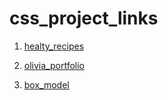 # css_project_links

1. [healty_recipes](https://healty-recipes35.netlify.app/)

2. [olivia_portfolio](https://olivia-portfolio35.netlify.app/)
3. [box_model](https://box_model35.netlify.app/)
